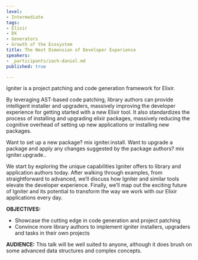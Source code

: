 ```yaml
---
level:
- Intermediate
tags:
- Elixir
- DX
- Generators
- Growth of the Ecosystem
title: The Next Dimension of Developer Experience
speakers:
- _participants/zach-daniel.md
published: true

---
```

Igniter is a project patching and code generation framework for Elixir.

By leveraging AST-based code patching, library authors can provide intelligent installer and upgraders, massively improving the developer experience for getting started with a new Elixir tool. It also standardizes the process of installing and upgrading elixir packages, massively reducing the cognitive overhead of setting up new applications or installing new packages. 

Want to set up a new package? mix igniter.install.
Want to upgrade a package and apply any changes suggested by the package authors? mix igniter.upgrade..

We start by exploring the unique capabilities Igniter offers to library and application authors today. After walking through examples, from straightforward to advanced, we’ll discuss how Igniter and similar tools elevate the developer experience. Finally, we’ll map out the exciting future of Igniter and its potential to transform the way we work with our Elixir applications every day.

**OBJECTIVES:**
- Showcase the cutting edge in code generation and project patching
- Convince more library authors to implement igniter installers, upgraders and tasks in their own projects

**AUDIENCE:**
This talk will be well suited to anyone, although it does brush on some advanced data structures and complex concepts.
